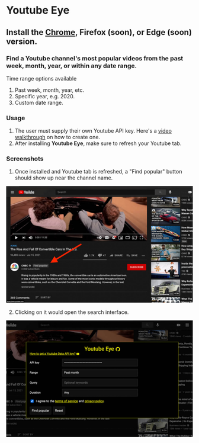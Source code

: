 # Youtube Eye 

## Install the [Chrome](https://chrome.google.com/webstore/detail/youtube-eye-find-popular/jbeakaahnhfmchihleconjmaghpljjoa), Firefox (soon), or Edge (soon) version.

### Find a Youtube channel's most popular videos from the past week, month, year, or within any date range. 

Time range options available 
1. Past week, month, year, etc.
2. Specific year, e.g. 2020. 
3. Custom date range. 

### Usage 
1. The user must supply their own Youtube API key. Here's a [video walkthrough](https://www.youtube.com/watch?v=FpXkDHNyMrE) on how to create one.
2. After installing **Youtube Eye**, make sure to refresh your Youtube tab. 


### Screenshots 

1. Once installed and Youtube tab is refreshed, a "Find popular" button should show up near the channel name. 
<img src="https://github.com/polywock/youtubeEye/blob/main/screenshot1.jpg?raw=true" width="600">


2. Clicking on it would open the search interface. 
<img src="https://github.com/polywock/youtubeEye/blob/main/screenshot2.jpg?raw=true" width="600">
